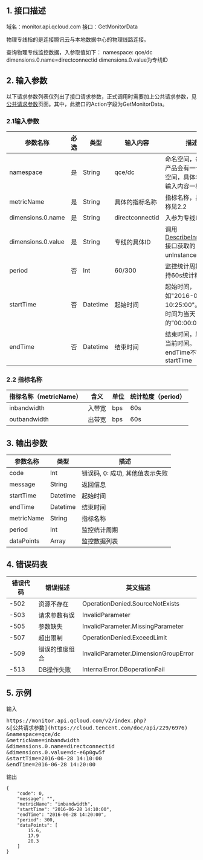 ## 1. 接口描述

域名：monitor.api.qcloud.com
接口：GetMonitorData

物理专线指的是连接腾讯云与本地数据中心的物理线路连接。

查询物理专线监控数据，入参取值如下：
namespace: qce/dc
dimensions.0.name=directconnectid
dimensions.0.value为专线ID

## 2. 输入参数

以下请求参数列表仅列出了接口请求参数，正式调用时需要加上公共请求参数，见<a href="/doc/api/405/公共请求参数" title="公共请求参数">公共请求参数</a>页面。其中，此接口的Action字段为GetMonitorData。

### 2.1输入参数

| 参数名称               | 必选   | 类型       | 输入内容            | 描述                                       |
| ------------------ | ---- | -------- | --------------- | ---------------------------------------- |
| namespace          | 是    | String   | qce/dc          | 命名空间，每个云产品会有一个命名空间，具体名称见输入内容一栏。          |
| metricName         | 是    | String   | 具体的指标名称         | 指标名称，具体名称见2.2                            |
| dimensions.0.name  | 是    | String   | directconnectid | 入参为专线ID                                  |
| dimensions.0.value | 是    | String   | 专线的具体ID         | 调用[DescribeInstances](http://cloud.tencent.com/doc/api/229/%E6%9F%A5%E7%9C%8B%E5%AE%9E%E4%BE%8B%E5%88%97%E8%A1%A8)接口获取的unInstanceId字段 |
| period             | 否    | Int      | 60/300          | 监控统计周期，支持60s统计粒度。                        |
| startTime          | 否    | Datetime | 起始时间            | 起始时间，如"2016-01-01 10:25:00"。 默认时间为当天的”00:00:00” |
| endTime            | 否    | Datetime | 结束时间            | 结束时间，默认为当前时间。 endTime不能小于startTime       |
### 2.2 指标名称

| 指标名称（metricName） | 含义   | 单位   | 统计粒度（period） |
| ---------------- | ---- | ---- | ------------ |
| inbandwidth      | 入带宽  | bps  | 60s          |
| outbandwidth     | 出带宽  | bps  | 60s          |


## 3. 输出参数

| 参数名称       | 类型       | 描述                  |
| ---------- | -------- | ------------------- |
| code       | Int      | 错误码, 0: 成功, 其他值表示失败 |
| message    | String   | 返回信息                |
| startTime  | Datetime | 起始时间                |
| endTime    | Datetime | 结束时间                |
| metricName | String   | 指标名称                |
| period     | Int      | 监控统计周期              |
| dataPoints | Array    | 监控数据列表              |


## 4. 错误码表

| 错误代码 | 错误描述    | 英文描述                                 |
| ---- | ------- | ------------------------------------ |
| -502 | 资源不存在   | OperationDenied.SourceNotExists      |
| -503 | 请求参数有误  | InvalidParameter                     |
| -505 | 参数缺失    | InvalidParameter.MissingParameter    |
| -507 | 超出限制    | OperationDenied.ExceedLimit          |
| -509 | 错误的维度组合 | InvalidParameter.DimensionGroupError |
| -513 | DB操作失败  | InternalError.DBoperationFail        |

## 5. 示例

输入

<pre>
https://monitor.api.qcloud.com/v2/index.php?
&[公共请求参数](https://cloud.tencent.com/doc/api/229/6976)
&namespace=qce/dc
&metricName=inbandwidth
&dimensions.0.name=directconnectid
&dimensions.0.value=dc-e6p0gw5f
&startTime=2016-06-28 14:10:00
&endTime=2016-06-28 14:20:00
</pre>

输出

```
{
	"code": 0,
	"message": "",
	"metricName": "inbandwidth",
	"startTime": "2016-06-28 14:10:00",
	"endTime": "2016-06-28 14:20:00",
	"period": 300,
	"dataPoints": [
		15.6,
		17.9
		20.3
	]
}
```
